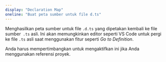 ```yaml
--- 
display: "Declaration Map"
oneline: "Buat peta sumber untuk file d.ts"
---
```


Menghasilkan peta sumber untuk file `.d.ts` yang dipetakan kembali ke file sumber` .ts` asli.
Ini akan memungkinkan editor seperti VS Code untuk pergi ke file `.ts` asli saat menggunakan fitur seperti _Go to Definition_.

Anda harus mempertimbangkan untuk mengaktifkan ini jika Anda menggunakan referensi proyek.